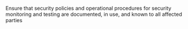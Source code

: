 Ensure that security policies and operational procedures for security monitoring and testing are documented, in use, and known to all affected parties